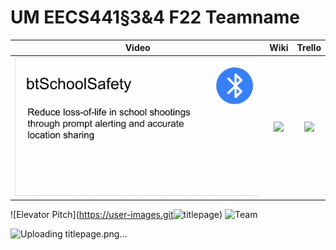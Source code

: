 # UM EECS441§3&4 F22 Teamname

| Video  |  Wiki |  Trello  |
|:-----:|:-----:|:--------:|
|[<img src="https://github.com/orodri/btSchoolSafety/blob/main/titlepage.png">][video_page]|[<img src="https://eecs441.eecs.umich.edu/img/admin/wiki.png">][wiki_page]|[<img src="https://eecs441.eecs.umich.edu/img/admin/trello.png">][agile_page]|

![Elevator Pitch](https://user-images.git<img width="828" alt="titlepage" src="https://user-images.githubusercontent.com/97196368/206761257-7e04aba8-6d36-424b-9106-568d4cbfd69c.png">) <!-- MUST be placed in user-images.githubusercontent.com -->
![Team](/assets/team.png)

[video_page]: https://youtu.be/sample
[wiki_page]: https://github.com/member/team/wiki
[agile_page]: https://trello.com/b/sample/general

![Uploading titlepage.png…]()
